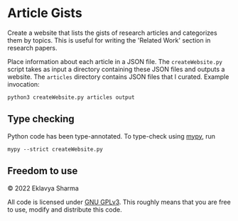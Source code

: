 # Article Gists

Create a website that lists the gists of research articles and categorizes them by topics.
This is useful for writing the 'Related Work' section in research papers.

Place information about each article in a JSON file.
The `createWebsite.py` script takes as input a directory containing these JSON files and outputs a website.
The `articles` directory contains JSON files that I curated.
Example invocation:

    python3 createWebsite.py articles output

## Type checking

Python code has been type-annotated. To type-check using [mypy](http://mypy-lang.org/), run

    mypy --strict createWebsite.py

## Freedom to use

&copy; 2022 Eklavya Sharma

All code is licensed under [GNU GPLv3](https://choosealicense.com/licenses/gpl-3.0/).
This roughly means that you are free to use, modify and distribute this code.
